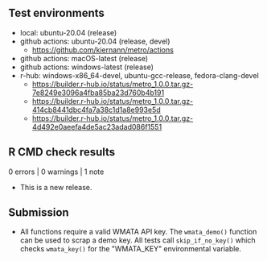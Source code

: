 ## Test environments

* local: ubuntu-20.04 (release)
* github actions: ubuntu-20.04 (release, devel)
  * <https://github.com/kiernann/metro/actions>
* github actions: macOS-latest (release)
* github actions: windows-latest (release) 
* r-hub: windows-x86_64-devel, ubuntu-gcc-release, fedora-clang-devel
  * <https://builder.r-hub.io/status/metro_1.0.0.tar.gz-7e8249e3096a4fba85ba23d760b4b191>
  * <https://builder.r-hub.io/status/metro_1.0.0.tar.gz-414cb8441dbc4fa7a38c1d1a8e993e5d>
  * <https://builder.r-hub.io/status/metro_1.0.0.tar.gz-4d492e0aeefa4de5ac23adad086f1551>

## R CMD check results

0 errors | 0 warnings | 1 note

* This is a new release.

## Submission

* All functions require a valid WMATA API key. The `wmata_demo()` function
can be used to scrap a demo key. All tests call `skip_if_no_key()` which checks
`wmata_key()` for the "WMATA_KEY" environmental variable.
